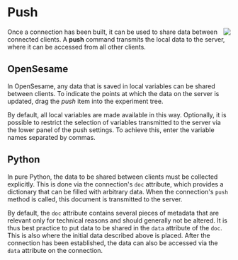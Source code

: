 # Push

<img src="https://raw.githubusercontent.com/psynteract/psynteract-os/master/plugins/niente_push/niente_push_large.png" align="right">

Once a connection has been built, it can be used to share data between connected
clients. A **push** command transmits the local data to the server, where it can
be accessed from all other clients.

## OpenSesame

 In OpenSesame, any data that is saved in local variables can be
shared between clients. To indicate the points at which the data on the server
is updated, drag the *push* item into the experiment tree.

By default, all local variables are made available in this way. Optionally, it
is possible to restrict the selection of variables transmitted to the server via
the lower panel of the push settings. To achieve this, enter the variable names
separated by commas.

## Python

In pure Python, the data to be shared between clients must be collected
explicitly. This is done via the connection's `doc` attribute, which provides a
dictionary that can be filled with arbitrary data. When the connection's `push`
method is called, this document is transmitted to the server.

By default, the `doc` attribute contains several pieces of metadata that are
relevant only for technical reasons and should generally not be altered. It is
thus best practice to put data to be shared in the `data` attribute of the
`doc`. This is also where the initial data described above is placed. After the
connection has been established, the data can also be accessed via the `data`
attribute on the connection.
